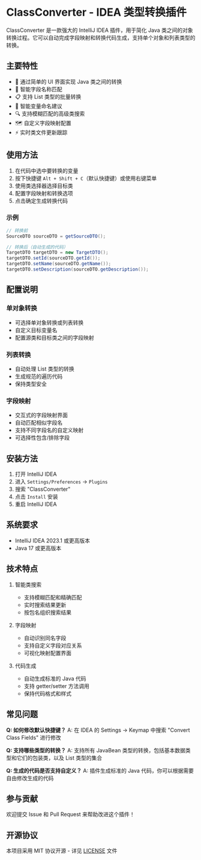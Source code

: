 # ClassConverter - IDEA 类型转换插件

ClassConverter 是一款强大的 IntelliJ IDEA 插件，用于简化 Java 类之间的对象转换过程。它可以自动完成字段映射和转换代码生成，支持单个对象和列表类型的转换。

## 主要特性

- 🔄 通过简单的 UI 界面实现 Java 类之间的转换
- 📝 智能字段名称匹配
- 📋 支持 List 类型的批量转换
- 🎯 智能变量命名建议
- 🔍 支持模糊匹配的高级类搜索
- 🗺️ 自定义字段映射配置
- ⚡ 实时类文件更新跟踪

## 使用方法

1. 在代码中选中要转换的变量
2. 按下快捷键 `Alt + Shift + C`（默认快捷键）或使用右键菜单
3. 使用类选择器选择目标类
4. 配置字段映射和转换选项
5. 点击确定生成转换代码

### 示例

```java
// 转换前
SourceDTO sourceDTO = getSourceDTO();

// 转换后（自动生成的代码）
TargetDTO targetDTO = new TargetDTO();
targetDTO.setId(sourceDTO.getId());
targetDTO.setName(sourceDTO.getName());
targetDTO.setDescription(sourceDTO.getDescription());
```

## 配置说明

### 单对象转换
- 可选择单对象转换或列表转换
- 自定义目标变量名
- 配置源类和目标类之间的字段映射

### 列表转换
- 自动处理 List 类型的转换
- 生成规范的遍历代码
- 保持类型安全

### 字段映射
- 交互式的字段映射界面
- 自动匹配相似字段名
- 支持不同字段名的自定义映射
- 可选择性包含/排除字段

## 安装方法

1. 打开 IntelliJ IDEA
2. 进入 `Settings/Preferences` → `Plugins`
3. 搜索 "ClassConverter"
4. 点击 `Install` 安装
5. 重启 IntelliJ IDEA

## 系统要求

- IntelliJ IDEA 2023.1 或更高版本
- Java 17 或更高版本

## 技术特点

1. 智能类搜索
   - 支持模糊匹配和精确匹配
   - 实时搜索结果更新
   - 按包名组织搜索结果

2. 字段映射
   - 自动识别同名字段
   - 支持自定义字段对应关系
   - 可视化映射配置界面

3. 代码生成
   - 自动生成标准的 Java 代码
   - 支持 getter/setter 方法调用
   - 保持代码格式和样式

## 常见问题

**Q: 如何修改默认快捷键？**
A: 在 IDEA 的 Settings → Keymap 中搜索 "Convert Class Fields" 进行修改

**Q: 支持哪些类型的转换？**
A: 支持所有 JavaBean 类型的转换，包括基本数据类型和它们的包装类，以及 List 类型的集合

**Q: 生成的代码是否支持自定义？**
A: 插件生成标准的 Java 代码，你可以根据需要自由修改生成的代码

## 参与贡献

欢迎提交 Issue 和 Pull Request 来帮助改进这个插件！

## 开源协议

本项目采用 MIT 协议开源 - 详见 [LICENSE](LICENSE) 文件